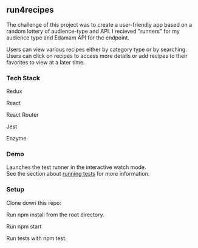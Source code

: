 
## run4recipes

The challenge of this project was to create a user-friendly app based on a random lottery of audience-type and API. I recieved "runners" for my audience type and Edamam API for the endpoint.

Users can view various recipes either by category type or by searching. Users can click on recipes to access more details or add recipes to their favorites to view at a later time.

### Tech Stack
Redux

React

React Router

Jest

Enzyme

### Demo

Launches the test runner in the interactive watch mode.<br>
See the section about [running tests](https://facebook.github.io/create-react-app/docs/running-tests) for more information.

### Setup

Clone down this repo:

Run npm install from the root directory.

Run npm start

Run tests with npm test.
